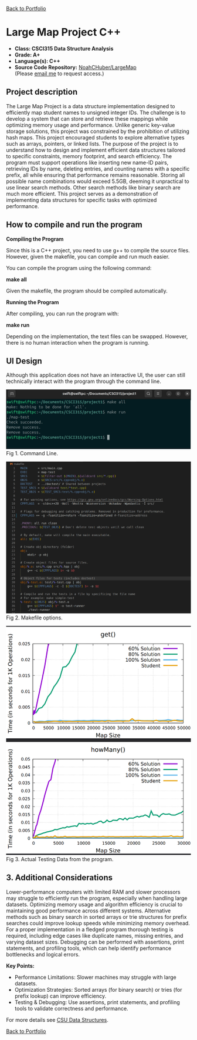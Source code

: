 [Back to Portfolio](./)

**Large Map Project C++**
  ===================

-   **Class: CSCI315 Data Structure Analysis** 
-   **Grade: A+** 
-   **Language(s): C++** 
-   **Source Code Repository:** [NoahCHuber/LargeMap](https://github.com/NoahCHuber/LargeMap)  
    (Please [email me](mailto:hubercnoah@gmail.com?subject=GitHub%20Access) to request access.)

## Project description

The Large Map Project is a data structure implementation designed to efficiently map student names to unsigned integer IDs. The challenge is to develop a system that can store and retrieve these mappings while optimizing memory usage and performance. Unlike generic key-value storage solutions, this project was constrained by the prohibition of utilizing hash maps. This project encouraged students to explore alternative types such as arrays, pointers, or linked lists. The purpose of the project is to understand how to design and implement efficient data structures tailored to specific constraints, memory footprint, and search efficiency. The program must support operations like inserting new name-ID pairs, retrieving IDs by name, deleting entries, and counting names with a specific prefix, all while ensuring that performance remains reasonable. Storing all possible name combinations would exceed 5.5GB, deeming it unpractical to use linear search methods. Other search methods like binary search are much more efficient. This project serves as a demonstration of implementing data structures for specific tasks with optimized performance. 

## How to compile and run the program

**Compiling the Program**

Since this is a C++ project, you need to use g++ to compile the source files. 
However, given the makefile, you can compile and run much easier.

You can compile the program using the following command:

**make all**

Given the makefile, the program should be compiled automatically.

**Running the Program**

After compiling, you can run the program with:

**make run**

Depending on the implementation, the text files can be swapped. 
However, there is no human interaction when the program is running. 

## UI Design

Although this application does not have an interactive UI, the user can still technically interact with the program through the command line. 

![screenshot](images/CommandLine.png)  
Fig 1. Command Line.

![screenshot](images/Makefile.png)
Fig 2. Makefile options.

![screenshot](images/MAP.png)  
Fig 3. Actual Testing Data from the program.

## 3. Additional Considerations

Lower-performance computers with limited RAM and slower processors may struggle to efficiently run the program, especially when handling large datasets. Optimizing memory usage and algorithm efficiency is crucial to maintaining good performance across different systems. Alternative methods such as binary search in sorted arrays or trie structures for prefix searches could improve lookup speeds while minimizing memory overhead. For a proper implementation in a fledged program thorough testing is required, including edge cases like duplicate names, missing entries, and varying dataset sizes. Debugging can be performed with assertions, print statements, and profiling tools, which can help identify performance bottlenecks and logical errors.

**Key Points:**
- Performance Limitations: Slower machines may struggle with large datasets.
- Optimization Strategies: Sorted arrays (for binary search) or tries (for prefix lookup) can improve efficiency.
- Testing & Debugging: Use assertions, print statements, and profiling tools to validate correctness and performance.

For more details see [CSU Data Structures](https://github.com/csu-cs/CSCI-315-2024-Fall).

[Back to Portfolio](./)
